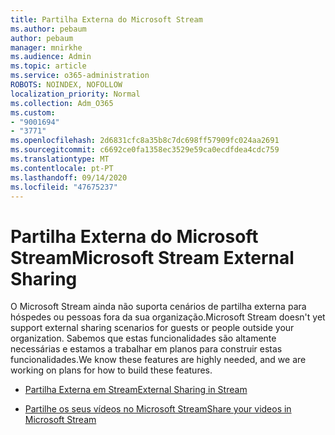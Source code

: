 ```yaml
---
title: Partilha Externa do Microsoft Stream
ms.author: pebaum
author: pebaum
manager: mnirkhe
ms.audience: Admin
ms.topic: article
ms.service: o365-administration
ROBOTS: NOINDEX, NOFOLLOW
localization_priority: Normal
ms.collection: Adm_O365
ms.custom:
- "9001694"
- "3771"
ms.openlocfilehash: 2d6831cfc8a35b8c7dc698ff57909fc024aa2691
ms.sourcegitcommit: c6692ce0fa1358ec3529e59ca0ecdfdea4cdc759
ms.translationtype: MT
ms.contentlocale: pt-PT
ms.lasthandoff: 09/14/2020
ms.locfileid: "47675237"
---
```

# <a name="microsoft-stream-external-sharing"></a><span data-ttu-id="f15d1-102">Partilha Externa do Microsoft Stream</span><span class="sxs-lookup"><span data-stu-id="f15d1-102">Microsoft Stream External Sharing</span></span>

<span data-ttu-id="f15d1-103">O Microsoft Stream ainda não suporta cenários de partilha externa para hóspedes ou pessoas fora da sua organização.</span><span class="sxs-lookup"><span data-stu-id="f15d1-103">Microsoft Stream doesn't yet support external sharing scenarios for guests or people outside your organization.</span></span> <span data-ttu-id="f15d1-104">Sabemos que estas funcionalidades são altamente necessárias e estamos a trabalhar em planos para construir estas funcionalidades.</span><span class="sxs-lookup"><span data-stu-id="f15d1-104">We know these features are highly needed, and we are working on plans for how to build these features.</span></span>

- [<span data-ttu-id="f15d1-105">Partilha Externa em Stream</span><span class="sxs-lookup"><span data-stu-id="f15d1-105">External Sharing in Stream</span></span>](https://docs.microsoft.com/stream/portal-share-video#external-sharing)

- [<span data-ttu-id="f15d1-106">Partilhe os seus vídeos no Microsoft Stream</span><span class="sxs-lookup"><span data-stu-id="f15d1-106">Share your videos in Microsoft Stream</span></span>](https://docs.microsoft.com/stream/portal-share-video)
